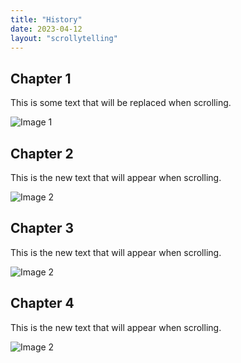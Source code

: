 ```yaml
---
title: "History"
date: 2023-04-12
layout: "scrollytelling"
---
```


<div class="scroll-section">
  <div class="text-content">
    <h2 class="chapter-title">Chapter 1</h2>
    <p>This is some text that will be replaced when scrolling.</p>
  </div>
  <div class="image-container">
    <img src="/images/church-2.webp" alt="Image 1" />
  </div>
</div>

<div class="scroll-section">
  <div class="text-content">
    <h2 class="chapter-title">Chapter 2</h2>
    <p>This is the new text that will appear when scrolling.</p>
  </div>
  <div class="image-container">
    <img src="/images/church-2.webp" alt="Image 2" />
  </div>
</div>

<div class="scroll-section">
  <div class="text-content">
    <h2 class="chapter-title">Chapter 3</h2>
    <p>This is the new text that will appear when scrolling.</p>
  </div>
  <div class="image-container">
    <img src="/images/church-2.webp" alt="Image 2" />
  </div>
</div>


<div class="scroll-section">
  <div class="text-content">
    <h2 class="chapter-title">Chapter 4</h2>
    <p>This is the new text that will appear when scrolling.</p>
  </div>
  <div class="image-container">
    <img src="/images/church-2.webp" alt="Image 2" />
  </div>
</div>
